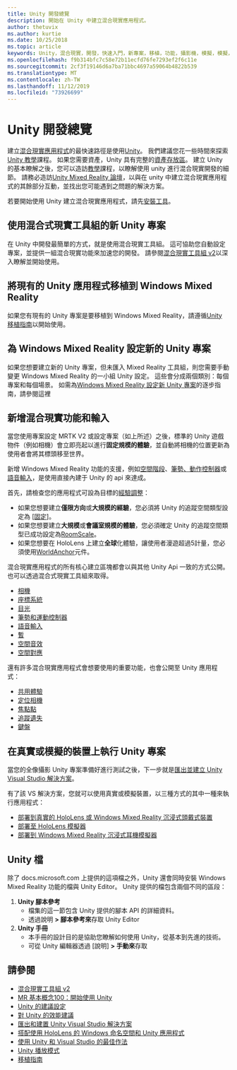 ```yaml
---
title: Unity 開發總覽
description: 開始在 Unity 中建立混合現實應用程式。
author: thetuvix
ms.author: kurtie
ms.date: 10/25/2018
ms.topic: article
keywords: Unity，混合現實，開發，快速入門，新專案，移植，功能，攝影機，模擬，模擬，檔
ms.openlocfilehash: f9b314bfc7c58e72b11ecfd76fe7293ef2f6c11e
ms.sourcegitcommit: 2cf3f19146d6a7ba71bbc4697a59064b4822b539
ms.translationtype: MT
ms.contentlocale: zh-TW
ms.lasthandoff: 11/12/2019
ms.locfileid: "73926699"
---
```

# <a name="unity-development-overview"></a>Unity 開發總覽

建立[混合現實應用程式](app-views.md)的最快速路徑是使用[Unity](https://unity.com)。 我們建議您花一些時間來探索[Unity 教學](https://unity3d.com/learn/tutorials)課程。 如果您需要資產，Unity 具有完整的[資產存放區](https://www.assetstore.unity3d.com/)。 建立 Unity 的基本瞭解之後，您可以造訪[教學](tutorials.md)課程，以瞭解使用 unity 進行混合現實開發的細節。 請務必造訪[Unity Mixed Reality 論壇](https://forum.unity3d.com/forums/hololens.102/)，以與在 unity 中建立混合現實應用程式的其餘部分互動，並找出您可能遇到之問題的解決方案。

若要開始使用 Unity 建立混合現實應用程式，請先[安裝工具](install-the-tools.md)。 

## <a name="new-unity-project-with-mixed-reality-toolkit"></a>使用混合式現實工具組的新 Unity 專案 

在 Unity 中開發最簡單的方式，就是使用混合現實工具組。 這可協助您自動設定專案，並提供一組混合現實功能來加速您的開發。 請參閱[混合現實工具組 v2](mrtk-getting-started.md)以深入瞭解並開始使用。 

## <a name="porting-an-existing-unity-app-to-windows-mixed-reality"></a>將現有的 Unity 應用程式移植到 Windows Mixed Reality

如果您有現有的 Unity 專案是要移植到 Windows Mixed Reality，請遵循[Unity 移植指南](porting-guides.md)以開始使用。

## <a name="configuring-new-unity-project-for-windows-mixed-reality"></a>為 Windows Mixed Reality 設定新的 Unity 專案

如果您想要建立新的 Unity 專案，但未匯入 Mixed Reality 工具組，則您需要手動變更 Windows Mixed Reality 的一小組 Unity 設定。 這些會分成兩個類別：每個專案和每個場景。 如需為[Windows Mixed Reality 設定新 Unity 專案](Configure-Unity-Project.md)的逐步指南，請參閱這裡

## <a name="adding-mixed-reality-capabilities-and-inputs"></a>新增混合現實功能和輸入

當您使用專案設定 MRTK V2 或設定專案（如上所述）之後，標準的 Unity 遊戲物件（例如相機）會立即亮起以進行**固定規模的體驗**，並自動將相機的位置更新為使用者會將其標頭移至世界。

新增 Windows Mixed Reality 功能的支援，例如[空間階段](coordinate-systems.md#spatial-coordinate-systems)、[筆勢、動作控制器](gestures-and-motion-controllers-in-unity.md)或[語音輸入](voice-input-in-unity.md)，是使用直接內建于 Unity 的 api 來達成。 

首先，請檢查您的應用程式可設為目標的[經驗調整](coordinate-systems.md)：
* 如果您想要建立**僅限方向**或**大規模的經驗**，您必須將 Unity 的追蹤空間類型設定為 [[固定](coordinate-systems-in-unity.md#building-an-orientation-only-or-seated-scale-experience)]。
* 如果您想要建立**大規模**或**會議室規模的體驗**，您必須確定 Unity 的追蹤空間類型已成功設定為[RoomScale](coordinate-systems-in-unity.md#building-an-orientation-only-or-seated-scale-experience)。
* 如果您想要在 HoloLens 上建立**全球**化體驗，讓使用者漫遊超過5計量，您必須使用[WorldAnchor](coordinate-systems-in-unity.md#building-a-world-scale-experience)元件。

混合現實應用程式的所有核心建立區塊都會以與其他 Unity Api 一致的方式公開。 也可以透過混合式現實工具組來取得。
* [相機](camera-in-unity.md)
* [座標系統](coordinate-systems-in-unity.md)
* [目光](gaze-in-unity.md)
* [筆勢和運動控制器](gestures-and-motion-controllers-in-unity.md)
* [語音輸入](voice-input-in-unity.md)
* [暫](persistence-in-unity.md)
* [空間音效](spatial-sound-in-unity.md)
* [空間對應](spatial-mapping-in-unity.md)

還有許多混合現實應用程式會想要使用的重要功能，也會公開至 Unity 應用程式：
* [共用體驗](shared-experiences-in-unity.md)
* [定位相機](locatable-camera-in-unity.md)
* [焦點點](focus-point-in-unity.md)
* [追蹤遺失](tracking-loss-in-unity.md)
* [鍵盤](keyboard-input-in-unity.md)

## <a name="running-your-unity-project-on-a-real-or-simulated-device"></a>在真實或模擬的裝置上執行 Unity 專案

當您的全像攝影 Unity 專案準備好進行測試之後，下一步就是[匯出並建立 Unity Visual Studio 解決方案](exporting-and-building-a-unity-visual-studio-solution.md)。

有了該 VS 解決方案，您就可以使用真實或模擬裝置，以三種方式的其中一種來執行應用程式：
* [部署到真實的 HoloLens 或 Windows Mixed Reality 沉浸式頭戴式裝置](using-visual-studio.md)
* [部署至 HoloLens 模擬器](using-the-hololens-emulator.md)
* [部署到 Windows Mixed Reality 沉浸式耳機模擬器](using-the-windows-mixed-reality-simulator.md)

## <a name="unity-documentation"></a>Unity 檔

除了 docs.microsoft.com 上提供的這項檔之外，Unity 還會同時安裝 Windows Mixed Reality 功能的檔與 Unity Editor。 Unity 提供的檔包含兩個不同的區段：
1. **Unity 腳本參考**
    * 檔集的這一節包含 Unity 提供的腳本 API 的詳細資料。
    * 透過說明 **> 腳本參考來**存取 Unity Editor
2. **Unity 手冊**
    * 本手冊的設計目的是協助您瞭解如何使用 Unity，從基本到先進的技術。
    * 可從 Unity 編輯器透過 [說明] **> 手動來**存取

## <a name="see-also"></a>請參閱
* [混合現實工具組 v2](mrtk-getting-started.md)
* [MR 基本概念100：開始使用 Unity](holograms-100.md)
* [Unity 的建議設定](recommended-settings-for-unity.md)
* [對 Unity 的效能建議](performance-recommendations-for-unity.md)
* [匯出和建置 Unity Visual Studio 解決方案](exporting-and-building-a-unity-visual-studio-solution.md)
* [搭配使用 HoloLens 的 Windows 命名空間和 Unity 應用程式](using-the-windows-namespace-with-unity-apps-for-hololens.md)
* [使用 Unity 和 Visual Studio 的最佳作法](best-practices-for-working-with-unity-and-visual-studio.md)
* [Unity 播放模式](unity-play-mode.md)
* [移植指南](porting-guides.md)
